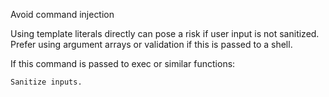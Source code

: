  Avoid command injection

Using template literals directly can pose a risk if user input is not sanitized. Prefer using argument arrays or validation if this is passed to a shell.

If this command is passed to exec or similar functions:

    Sanitize inputs.
